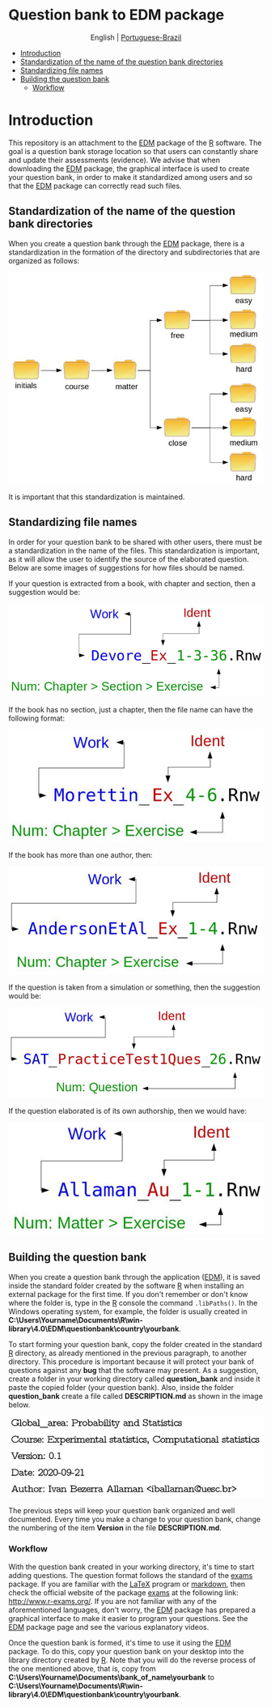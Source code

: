 # Question bank to EDM package

<p align="center">
  <span>English</span> |
  <a href="https://github.com/ivanalaman/questionbankEDM/tree/master/inst/lang/portuguese_br">Portuguese-Brazil</a>
</p>

- [Introduction](https://github.com/ivanalaman/questionbankEDM#Introdução)
- [Standardization of the name of the question bank directories](https://github.com/ivanalaman/questionbankEDM#Standardization-of-the-name-of-the-question-bank-directories)
- [Standardizing file names](https://github.com/ivanalaman/questionbankEDM#Standardizing-file-names)
- [Building the question bank](https://github.com/ivanalaman/questionbankEDM#Building-the-question-bank)
  - [Workflow](https://github.com/ivanalaman/questionbankEDM#Workflow)

# Introduction
This repository is an attachment to the [EDM](https://github.com/ivanalaman/EDM) package of the [R](https://www.r-project.org/) software. The goal is a question bank storage location so that users can constantly share and update their assessments (evidence). We advise that when downloading the [EDM](https://github.com/ivanalaman/EDM) package, the graphical interface is used to create your question bank, in order to make it standardized among users and so that the [EDM](https://github.com/ivanalaman/EDM) package can correctly read such files.

## Standardization of the name of the question bank directories
When you create a question bank through the [EDM](https://github.com/ivanalaman/EDM) package, there is a standardization in the formation of the directory and subdirectories that are organized as follows:

![exes_br](https://github.com/ivanalaman/questionbankEDM/blob/master/inst/images/exes_en.jpg)

It is important that this standardization is maintained.

## Standardizing file names
In order for your question bank to be shared with other users, there must be a standardization in the name of the files. This standardization is important, as it will allow the user to identify the source of the elaborated question. Below are some images of suggestions for how files should be named.

If your question is extracted from a book, with chapter and section, then a suggestion would be:

![ex1](https://github.com/ivanalaman/questionbankEDM/blob/master/inst/images/ex1_en.jpg)

If the book has no section, just a chapter, then the file name can have the following format:

![ex2](https://github.com/ivanalaman/questionbankEDM/blob/master/inst/images/ex2_en.jpg)

If the book has more than one author, then:

![ex3](https://github.com/ivanalaman/questionbankEDM/blob/master/inst/images/ex3_en.jpg)

If the question is taken from a simulation or something, then the suggestion would be:

![ex4](https://github.com/ivanalaman/questionbankEDM/blob/master/inst/images/ex4_en.jpg)

If the question elaborated is of its own authorship, then we would have:

![ex5](https://github.com/ivanalaman/questionbankEDM/blob/master/inst/images/ex5_en.jpg)

## Building the question bank
When you create a question bank through the application ([EDM](https://github.com/ivanalaman/EDM)), it is saved inside the standard folder created by the software [R](https://www.r-project.org/) when installing an external package for the first time. If you don't remember or don't know where the folder is, type in the [R](https://www.r-project.org/) console the command `.libPaths()`. In the Windows operating system, for example, the folder is usually created in **C:\Users\Yourname\Documents\R\win-library\4.0\EDM\questionbank\country\yourbank**.

To start forming your question bank, copy the folder created in the standard [R](https://www.r-project.org/) directory, as already mentioned in the previous paragraph, to another directory. This procedure is important because it will protect your bank of questions against any __bug__ that the software may present. As a suggestion, create a folder in your working directory called __question_bank__ and inside it paste the copied folder (your question bank). Also, inside the folder __question_bank__ create a file called __DESCRIPTION.md__ as shown in the image below.

![descr](https://github.com/ivanalaman/questionbankEDM/blob/master/inst/images/descr_en.jpg)

The previous steps will keep your question bank organized and well documented. Every time you make a change to your question bank, change the numbering of the item __Version__ in the file __DESCRIPTION.md__.

### Workflow
With the question bank created in your working directory, it's time to start adding questions. The question format follows the standard of the [exams](https://cran.r-project.org/web/packages/exams/index.html) package. If you are familiar with the [LaTeX](https://www.latex-project.org/) program or [markdown](https://daringfireball.net/projects/markdown/), then check the official website of the package [exams](https://cran.r-project.org/web/packages/exams/index.html) at the following link: http://www.r-exams.org/. If you are not familiar with any of the aforementioned languages, don't worry, the [EDM](https://github.com/ivanalaman/EDM) package has prepared a graphical interface to make it easier to program your questions. See the [EDM](https://github.com/ivanalaman/EDM)  package page and see the various explanatory videos.

Once the question bank is formed, it's time to use it using the [EDM](https://github.com/ivanalaman/EDM) package. To do this, copy your question bank on your desktop into the library directory created by [R](https://www.r-project.org/). Note that you will do the reverse process of the one mentioned above, that is, copy from **C:\Users\Yourname\Documents\bank_of_name\yourbank** to **C:\Users\Yourname\Documents\R\win-library\4.0\EDM\questionbank\country\yourbank**.


